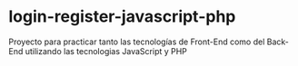 # login-register-javascript-php

Proyecto para practicar tanto las tecnologías de Front-End como del Back-End utilizando las tecnologias JavaScript y PHP
